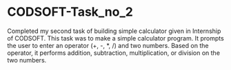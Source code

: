 # CODSOFT-Task_no_2
Completed  my second task of building simple calculator given in Internship of CODSOFT. 
This task was to make a simple calculator program. 
It prompts the user to enter an operator (+, -, *, /) and two numbers. 
Based on the operator, it performs addition, subtraction, multiplication, or division on the two numbers.
